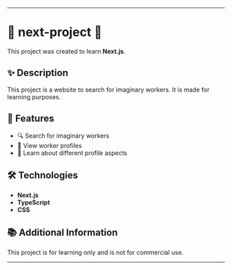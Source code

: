

---

# 🌟 next-project 🌟

This project was created to learn **Next.js**.

## ✨ Description

This project is a website to search for imaginary workers. It is made for learning purposes.

## 🚀 Features

- 🔍 Search for imaginary workers
- 📄 View worker profiles
- 💼 Learn about different profile aspects

## 🛠 Technologies

- **Next.js**
- **TypeScript**
- **CSS**

## 📚 Additional Information

This project is for learning only and is not for commercial use.

---
